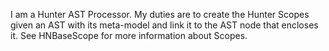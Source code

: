 I am a Hunter AST Processor. My duties are to create the Hunter Scopes given an AST with its meta-model and link it to the AST node that encloses it.  See HNBaseScope for more information about Scopes.